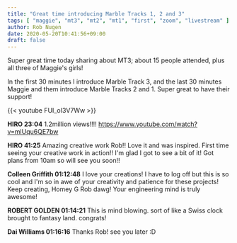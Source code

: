 ```yaml
---
title: "Great time introducing Marble Tracks 1, 2 and 3"
tags: [ "maggie", "mt3", "mt2", "mt1", "first", "zoom", "livestream" ]
author: Rob Nugen
date: 2020-05-20T10:41:56+09:00
draft: false
---
```


Super great time today sharing about MT3; about 15 people attended,
plus all three of Maggie's girls!

In the first 30 minutes I introduce Marble Track 3, and the last 30
minutes Maggie and them introduce Marble Tracks 2 and 1.  Super great
to have their support!

{{< youtube FUI_oI3V7Ww >}}

**HIRO 23:04** 1.2million views!!!!  https://www.youtube.com/watch?v=mlUqu6QE7bw

**HIRO 41:25** Amazing creative work Rob!! Love it and was inspired. First time seeing your creative work in action!! I'm glad I got to see a bit of it! Got plans from 10am so will see you soon!!

**Colleen Griffith 01:12:48**
I love your creations! I have to log off but this is so cool and I'm so in awe of your creativity and patience for these projects! Keep creating, Homey G Rob dawg! Your engineering mind is truly awesome!

**ROBERT GOLDEN 01:14:21**
This is mind blowing. sort of like a Swiss clock brought to fantasy land. congrats!

**Dai Williams 01:16:16** 
Thanks Rob! see you later :D
